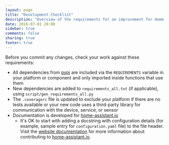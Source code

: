 ```yaml
---
layout: page
title: "Development Checklist"
description: "Overview of the requirements for an improvement for Home Assistant."
date: 2016-07-01 20:00
sidebar: true
comments: false
sharing: true
footer: true
---
```



Before you commit any changes, check your work against these requirements:

- All dependencies from [pypi](https://pypi.python.org/pypi) are included via the `REQUIREMENTS` variable in your platform or component and only imported inside functions that use them
- New dependencies are added to `requirements_all.txt` (if applicable), using `script/gen_requirements_all.py`
- The `.coveragerc` file is updated to exclude your platform if there are no tests available or your new code uses a third-party library for communication with the device, service, or sensor
- Documentation is developed for [home-assistant.io](https://home-assistant.io/)
   * It's OK to start with adding a docstring with configuration details (for example, sample entry for `configuration.yaml` file) to the file header. Visit the [website documentation](/developers/website/) for more information about contributing to [home-assistant.io](https://github.com/home-assistant/home-assistant.github.io).

